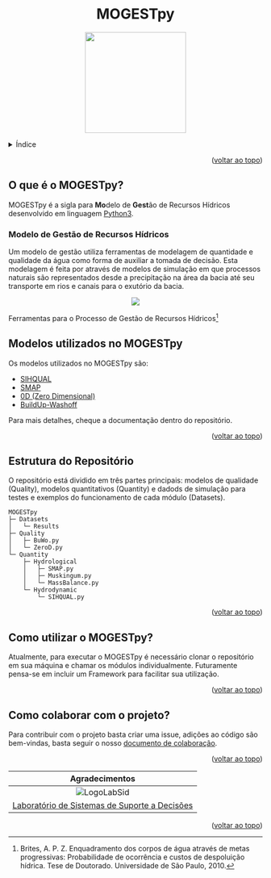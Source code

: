 <div id="top"></div>


<div align=center>
<!-- https://user-images.githubusercontent.com/58784697/200683473-b94e7a80-6f62-405d-8ba9-06ac5620044e.svg -->

# MOGESTpy

<p>
  <img src="https://user-images.githubusercontent.com/58784697/210153011-0ccac06f-5ff8-4c80-a2ad-d03528e71e3e.svg"
  width = 200/>
</p>
</div>

<details>
<Summary>Índice</Summary>

- [MOGESTpy](#mogestpy)
  - [O que é o MOGESTpy?](#o-que-é-o-mogestpy)
    - [Modelo de Gestão de Recursos Hídricos](#modelo-de-gestão-de-recursos-hídricos)
  - [Modelos utilizados no MOGESTpy](#modelos-utilizados-no-mogestpy)
  - [Estrutura do Repositório](#estrutura-do-repositório)
  - [Como utilizar o MOGESTpy?](#como-utilizar-o-mogestpy)
  - [Como colaborar com o projeto?](#como-colaborar-com-o-projeto)

</details>

<p align="right">(<a href="#top">voltar ao topo</a>)</p>

## O que é o MOGESTpy?

MOGESTpy é a sigla para **Mo**delo de **Gest**ão de Recursos Hídricos desenvolvido em linguagem [Python3](https://www.python.org/).

### Modelo de Gestão de Recursos Hídricos

Um modelo de gestão utiliza ferramentas de modelagem de quantidade e qualidade da água como forma de auxiliar a tomada de decisão. Esta modelagem é feita por através de modelos de simulação em que processos naturais são representados desde a precipitação na área da bacia até seu transporte em rios e canais para o exutório da bacia.

<!-- Figura Tese BRITES -->

<p align="center">
  <img src="https://user-images.githubusercontent.com/58784697/199972694-102a218c-bf48-4db4-b0ab-e96ff2609ebd.svg" />
</p>

Ferramentas para o Processo de Gestão de Recursos Hídricos[^Brites,2010]


## Modelos utilizados no MOGESTpy

Os modelos utilizados no MOGESTpy são:

- [SIHQUAL](Quantity/Hydrodynamic/)
- [SMAP](Quantity/Hydrological)
- [0D (Zero Dimensional)](Quality/)
- [BuildUp-Washoff](Quality/)

Para mais detalhes, cheque a documentação dentro do repositório.

<p align="right">(<a href="#top">voltar ao topo</a>)</p>

## Estrutura do Repositório

O repositório está dividido em três partes principais: modelos de qualidade (Quality), modelos quantitativos (Quantity) e dadods de simulação para testes e exemplos do funcionamento de cada módulo (Datasets).

```
MOGESTpy
├─ Datasets
│   └─ Results
├─ Quality
│   ├─ BuWo.py
│   └─ ZeroD.py
└─ Quantity
    ├─ Hydrological
    │   ├─ SMAP.py
    │   ├─ Muskingum.py
    │   └─ MassBalance.py
    └─ Hydrodynamic
        └─ SIHQUAL.py
```

<p align="right">(<a href="#top">voltar ao topo</a>)</p>

## Como utilizar o MOGESTpy?

Atualmente, para executar o MOGESTpy é necessário clonar o repositório em sua máquina e chamar os módulos individualmente. Futuramente pensa-se em incluir um Framework para facilitar sua utilização.

<p align="right">(<a href="#top">voltar ao topo</a>)</p>

## Como colaborar com o projeto?

Para contribuir com o projeto basta criar uma issue, adições ao código são bem-vindas, basta seguir o nosso [documento de colaboração](CONTRIBUTING.md).

<p align="right">(<a href="#top">voltar ao topo</a>)</p>

<div align=center>

|Agradecimentos|
|:---:|
|![LogoLabSid](https://user-images.githubusercontent.com/58784697/200078179-ea05ba48-2b67-4f30-bea0-78e1c1507ae1.svg)|
|[Laboratório de Sistemas de Suporte a Decisões](https://sites.usp.br/labsid)|

</div>

<p align="right">(<a href="#top">voltar ao topo</a>)</p>

[^Brites,2010]: Brites, A. P. Z. Enquadramento dos corpos de água através de metas progressivas: Probabilidade de ocorrência e custos de despoluição hídrica. Tese de Doutorado. Universidade de São Paulo, 2010.
